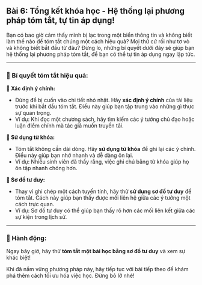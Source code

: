 ## Bài 6: Tổng kết khóa học - Hệ thống lại phương pháp tóm tắt, tự tin áp dụng!

Bạn có bao giờ cảm thấy mình bị lạc trong một biển thông tin và không biết làm thế nào để tóm tắt chúng một cách hiệu quả? Mọi thứ cứ rối như tơ vò và không biết bắt đầu từ đâu? Đừng lo, những bí quyết dưới đây sẽ giúp bạn hệ thống lại phương pháp tóm tắt, để bạn có thể tự tin áp dụng ngay lập tức.

---

### 📌 Bí quyết tóm tắt hiệu quả:

**🔹 Xác định ý chính:**
- Đừng để bị cuốn vào chi tiết nhỏ nhặt. Hãy **xác định ý chính** của tài liệu trước khi bắt đầu tóm tắt. Điều này giúp bạn tập trung vào những gì thực sự quan trọng.
- Ví dụ: Khi đọc một chương sách, hãy tìm kiếm các ý tưởng chủ đạo hoặc luận điểm chính mà tác giả muốn truyền tải.

**🔹 Sử dụng từ khóa:**
- Tóm tắt không cần dài dòng. Hãy **sử dụng từ khóa** để ghi lại các ý chính. Điều này giúp bạn nhớ nhanh và dễ dàng ôn lại.
- Ví dụ: Nhiều sinh viên đã thấy rằng, việc ghi chú bằng từ khóa giúp họ ôn tập nhanh chóng hơn.

**🔹 Sơ đồ tư duy:**
- Thay vì ghi chép một cách tuyến tính, hãy thử **sử dụng sơ đồ tư duy** để tóm tắt. Cách này giúp bạn thấy được mối liên hệ giữa các ý tưởng một cách trực quan.
- Ví dụ: Sơ đồ tư duy có thể giúp bạn thấy rõ hơn các mối liên kết giữa các sự kiện trong lịch sử.

---

### 🚀 Hành động:

Ngay bây giờ, hãy thử **tóm tắt một bài học bằng sơ đồ tư duy** và xem sự khác biệt!

Khi đã nắm vững phương pháp này, hãy tiếp tục với bài tiếp theo để khám phá thêm cách tối ưu hóa việc học. Đừng bỏ lỡ nhé!